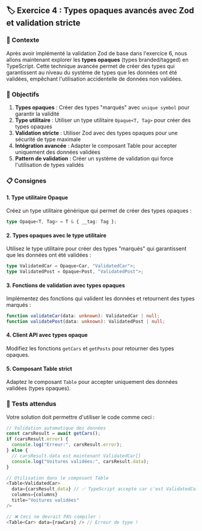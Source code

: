 ## 🏷️ Exercice 4 : Types opaques avancés avec Zod et validation stricte

### 🔎 Contexte

Après avoir implémenté la validation Zod de base dans l'exercice 6, nous allons maintenant explorer les **types opaques** (types branded/tagged) en TypeScript. Cette technique avancée permet de créer des types qui garantissent au niveau du système de types que les données ont été validées, empêchant l'utilisation accidentelle de données non validées.

### 🎯 Objectifs

1. **Types opaques** : Créer des types "marqués" avec `unique symbol` pour garantir la validité
2. **Type utilitaire** : Utiliser un type utilitaire `Opaque<T, Tag>` pour créer des types opaques
3. **Validation stricte** : Utiliser Zod avec des types opaques pour une sécurité de type maximale
4. **Intégration avancée** : Adapter le composant Table pour accepter uniquement des données validées
5. **Pattern de validation** : Créer un système de validation qui force l'utilisation de types validés

### 📋 Consignes

#### 1. Type utilitaire Opaque

Créez un type utilitaire générique qui permet de créer des types opaques :

```typescript
type Opaque<T, Tag> = T & { __tag: Tag };
```

#### 2. Types opaques avec le type utilitaire

Utilisez le type utilitaire pour créer des types "marqués" qui garantissent que les données ont été validées :

```typescript
type ValidatedCar = Opaque<Car, "ValidatedCar">;
type ValidatedPost = Opaque<Post, "ValidatedPost">;
```

#### 3. Fonctions de validation avec types opaques

Implémentez des fonctions qui valident les données et retournent des types marqués :

```typescript
function validateCar(data: unknown): ValidatedCar | null;
function validatePost(data: unknown): ValidatedPost | null;
```

#### 4. Client API avec types opaque

Modifiez les fonctions `getCars` et `getPosts` pour retourner des types opaques.

#### 5. Composant Table strict

Adaptez le composant `Table` pour accepter uniquement des données validées (types opaques).

### 🧪 Tests attendus

Votre solution doit permettre d'utiliser le code comme ceci :

```typescript
// Validation automatique des données
const carsResult = await getCars();
if (carsResult.error) {
  console.log("Erreur:", carsResult.error);
} else {
  // carsResult.data est maintenant ValidatedCar[]
  console.log("Voitures validées:", carsResult.data);
}

// Utilisation dans le composant Table
<Table<ValidatedCar>
  data={carsResult.data} // ✅ TypeScript accepte car c'est ValidatedCar[]
  columns={columns}
  title="Voitures validées"
/>

// ❌ Ceci ne devrait PAS compiler :
<Table<Car> data={rawCars} /> // Erreur de type !
```
